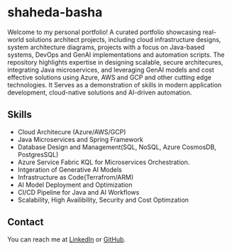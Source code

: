 # shaheda-basha
Welcome to my personal portfolio! A curated portfolio showcasing real-world solutions architect projects, including cloud infrastructure designs, system architecture diagrams, projects with a focus on Java-based systems, DevOps and GenAI implementations and automation scripts. The repository highlights expertise in designing scalable, secure architecures, integrating Java microservices, and leveraging GenAI models and cost effective solutions using Azure, AWS and GCP and other cutting edge technologies. It Serves as a demonstration of skills in modern application development, cloud-native solutions and AI-driven automation.

## Skills
- Cloud Architecure (Azure/AWS/GCP)
- Java Microservices and Spring Framework
- Database Design and Management(SQL, NoSQL, Azure CosmosDB, PostgresSQL)
- Azure Service Fabric KQL for Microservices Orchestration.
- Intgeration of Generative AI Models
- Infrastructure as Code(Terrafrom/ARM)
- AI Model Deployment and Optimization
- CI/CD Pipeline for Java and AI Workflows
- Scalability, High Availibility, Security and Cost Optimzation

## Contact
You can reach me at [LinkedIn](https://www.linkedin.com/in/shaheda-basha/) or [GitHub](https://github.com/shaheda7/shaheda-basha).

